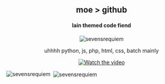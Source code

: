 
<h2 align="center">moe > github</h1>
<h4 align="center">lain themed code fiend</h3>

<p align="center"> <img src="https://komarev.com/ghpvc/?username=sevensrequiem&label=Profile%20views&color=720eb4&style=flat-square" alt="sevensrequiem" /> </p>

<p align="center">uhhhh python, js, php, html, css, batch mainly</p>

<p align="center">
    <a href="https://www.youtube.com/embed/Y3ahRMbCGxM">
        <img src="https://img.youtube.com/vi/Y3ahRMbCGxM/hqdefault.jpg" alt="Watch the video">
    </a>
</p>
<p><img align="left" src="https://github-readme-stats.vercel.app/api/top-langs?username=sevensrequiem&show_icons=true&theme=merko&locale=en&layout=compact" alt="sevensrequiem" /></p>

<p>&nbsp;<img align="center" src="https://github-readme-stats.vercel.app/api?username=sevensrequiem&show_icons=true&theme=merko&locale=en" alt="sevensrequiem" /></p>
